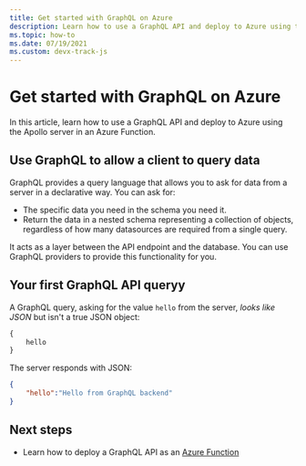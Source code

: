 ```yaml
---
title: Get started with GraphQL on Azure
description: Learn how to use a GraphQL API and deploy to Azure using the Apollo server in an Azure Function.  
ms.topic: how-to
ms.date: 07/19/2021
ms.custom: devx-track-js
---
```


# Get started with GraphQL on Azure

In this article, learn how to use a GraphQL API and deploy to Azure using the Apollo server in an Azure Function. 

## Use GraphQL to allow a client to query data

GraphQL provides a query language that allows you to ask for data from a server in a declarative way. You can ask for:

* The specific data you need in the schema you need it. 
* Return the data in a nested schema representing a collection of objects, regardless of how many datasources are required from a single query. 

It acts as a layer between the API endpoint and the database. You can use GraphQL providers to provide this functionality for you.  

## Your first GraphQL API queryy 

A GraphQL query, asking for the value `hello` from the server, _looks like JSON_ but isn't a true JSON object:

```graphql
{
    hello
}
```

The server responds with JSON:

```json
{
    "hello":"Hello from GraphQL backend"
}
```

## Next steps

* Learn how to deploy a GraphQL API as an [Azure Function](azure-function-hello-world.md)







